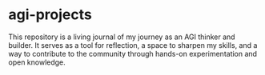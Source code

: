 # agi-projects
This repository is a living journal of my journey as an AGI thinker and builder. It serves as a tool for reflection, a space to sharpen my skills, and a way to contribute to the community through hands-on experimentation and open knowledge.
